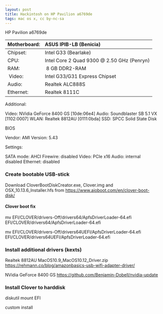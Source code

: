 ```yaml
---
layout: post
title: Hackintosh on HP Pavilion a6769de
tags: mac os x, cc by-nc-sa
---
```

HP Pavilion a6769de

| Motherboard: | ASUS IPIB-LB (Benicia) |
| :-- | :-- |
| Chipset: | Intel G33 (Bearlake) |
| CPU: | Intel Core 2 Quad 9300 @ 2.50 GHz (Penryn) |
| RAM: | 8 GB DDR2-RAM |
| Video: | Intel G33/G31 Express Chipset |
| Audio: | Realtek ALC888S |
| Ethernet: | Realtek 8111C |

Additional:

Video: NVidia GeForce 8400 GS [10de:06e4]
Audio: Soundblaster SB 5.1 VX [1102:0007]
WLAN: Realtek 8812AU [0111:0bda]
SSD: SPCC Solid State Disk

BIOS

Vendor: AMI
Version: 5.43

Settings:

SATA mode: AHCI
Firewire: disabled
Video: PCIe x16
Audio: internal disabled
Ethernet: disabled

### Create bootable USB-stick

Download CloverBootDiskCreator.exe, Clover.img and OSX_10.13.6_Installer.hfs from https://www.aioboot.com/en/clover-boot-disk/

#### Clover boot fix

mv EFI/CLOVER/drivers-Off/drivers64/ApfsDriverLoader-64.efi EFI/CLOVER/drivers64/ApfsDriverLoader-64.efi

mv EFI/CLOVER/drivers-Off/drivers64UEFI/ApfsDriverLoader-64.efi EFI/CLOVER/drivers64UEFI/ApfsDriverLoader-64.efi

### Install additional drivers (kexts)

Realtek 8812AU MacOS10.9_MacOS10.12_Driver.zip https://rehmann.co/blog/amazonbasics-usb-wifi-adapter-driver/

NVidia GeForce 8400 GS https://github.com/Benjamin-Dobell/nvidia-update

### Install Clover to harddisk

diskutil mount EFI

custom install

